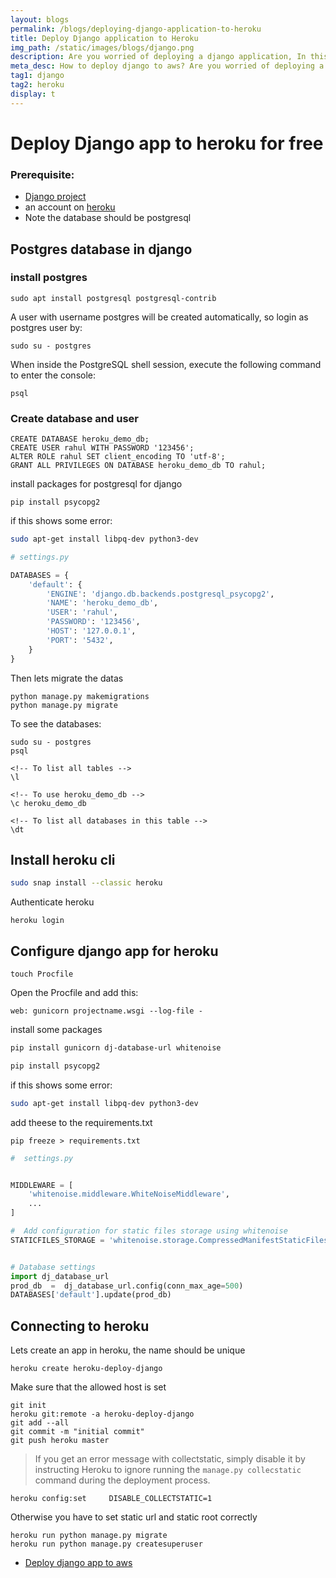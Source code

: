 ```yaml
---
layout: blogs
permalink: /blogs/deploying-django-application-to-heroku
title: Deploy Django application to Heroku
img_path: /static/images/blogs/django.png
description: Are you worried of deploying a django application, In this blog you can see how to deploy django app to heroku
meta_desc: How to deploy django to aws? Are you worried of deploying a django application, In this blog you can see how to deploy django app to heroku
tag1: django
tag2: heroku
display: t
---
```


# Deploy Django app to heroku for free

### Prerequisite: 
- [Django project](/blogs/creating-a-django-project-from-scratch)
- an account on [heroku](https://heroku.com)
- Note the database should be postgresql 


## Postgres database in django

### install postgres
```
sudo apt install postgresql postgresql-contrib
```
A user with username postgres will be created automatically, so login as postgres user by:
```
sudo su - postgres
```

When inside the PostgreSQL shell session, execute the following command to enter the console:
```
psql
```
### Create database and user

```
CREATE DATABASE heroku_demo_db;
CREATE USER rahul WITH PASSWORD '123456';
ALTER ROLE rahul SET client_encoding TO 'utf-8';
GRANT ALL PRIVILEGES ON DATABASE heroku_demo_db TO rahul;
```

install packages for postgresql for django
```
pip install psycopg2
```
if this shows some error:
```bash
sudo apt-get install libpq-dev python3-dev
```


```python 
# settings.py

DATABASES = {
    'default': {
        'ENGINE': 'django.db.backends.postgresql_psycopg2',
        'NAME': 'heroku_demo_db', 
        'USER': 'rahul', 
        'PASSWORD': '123456',
        'HOST': '127.0.0.1', 
        'PORT': '5432',
    }
}
```
Then lets migrate the datas
```
python manage.py makemigrations
python manage.py migrate
```

To see the databases:
```
sudo su - postgres
psql

<!-- To list all tables -->
\l

<!-- To use heroku_demo_db -->
\c heroku_demo_db

<!-- To list all databases in this table -->
\dt
```


## Install heroku cli

```bash
sudo snap install --classic heroku
```

Authenticate heroku
```
heroku login
```

## Configure django app for heroku

```
touch Procfile
```
Open the Procfile and add this:
```
web: gunicorn projectname.wsgi --log-file -
```

install some packages
```bash
pip install gunicorn dj-database-url whitenoise
```


```bash
pip install psycopg2
```
if this shows some error:
```bash
sudo apt-get install libpq-dev python3-dev
```

add theese to the requirements.txt
```
pip freeze > requirements.txt
```


```python
#  settings.py


MIDDLEWARE = [
    'whitenoise.middleware.WhiteNoiseMiddleware',
 	...   
]

#  Add configuration for static files storage using whitenoise
STATICFILES_STORAGE = 'whitenoise.storage.CompressedManifestStaticFilesStorage'


# Database settings
import dj_database_url 
prod_db  =  dj_database_url.config(conn_max_age=500)
DATABASES['default'].update(prod_db)

```


## Connecting to heroku

Lets create an app in heroku, the name should be unique

```
heroku create heroku-deploy-django
```

Make sure that the allowed host is set

```
git init 
heroku git:remote -a heroku-deploy-django
git add --all
git commit -m "initial commit"
git push heroku master
```


>If you get an error message with collectstatic, simply disable it by instructing Heroku to ignore running the `manage.py collecstatic` command during the deployment process.

```
heroku config:set     DISABLE_COLLECTSTATIC=1  
```
Otherwise you have to set static url and static root correctly

```
heroku run python manage.py migrate
heroku run python manage.py createsuperuser
```


- [Deploy django app to aws](/blogs/deploying-django-application-to-aws)